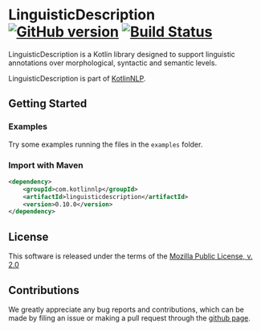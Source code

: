 # LinguisticDescription [![GitHub version](https://badge.fury.io/gh/KotlinNLP%2FLinguisticDescription.svg)](https://badge.fury.io/gh/KotlinNLP%2FLinguisticDescription) [![Build Status](https://travis-ci.org/KotlinNLP/LinguisticDescription.svg?branch=master)](https://travis-ci.org/KotlinNLP/LinguisticDescription)

LinguisticDescription is a Kotlin library designed to support linguistic annotations over morphological, syntactic and 
semantic levels. 

LinguisticDescription is part of [KotlinNLP](http://kotlinnlp.com/ "KotlinNLP").


## Getting Started

### Examples

Try some examples running the files in the `examples` folder.

### Import with Maven

```xml
<dependency>
    <groupId>com.kotlinnlp</groupId>
    <artifactId>linguisticdescription</artifactId>
    <version>0.10.0</version>
</dependency>
```


## License

This software is released under the terms of the 
[Mozilla Public License, v. 2.0](https://mozilla.org/MPL/2.0/ "Mozilla Public License, v. 2.0")


## Contributions

We greatly appreciate any bug reports and contributions, which can be made by filing an issue or making a pull 
request through the [github page](https://github.com/kotlinnlp/LinguisticDescription "LinguisticDescription on GitHub").

